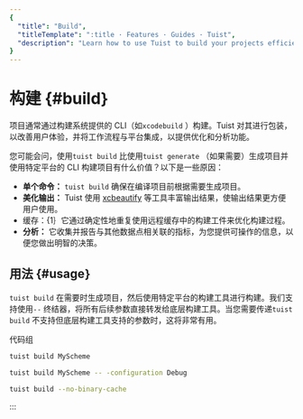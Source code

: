 ```yaml
---
{
  "title": "Build",
  "titleTemplate": ":title · Features · Guides · Tuist",
  "description": "Learn how to use Tuist to build your projects efficiently."
}
---
```

# 构建 {#build｝

项目通常通过构建系统提供的 CLI（如`xcodebuild` ）构建。Tuist 对其进行包装，以改善用户体验，并将工作流程与平台集成，以提供优化和分析功能。

您可能会问，使用`tuist build` 比使用`tuist generate` （如果需要）生成项目并使用特定平台的 CLI
构建项目有什么价值？以下是一些原因：

- **单个命令：** `tuist build` 确保在编译项目前根据需要生成项目。
- **美化输出：** Tuist 使用 [xcbeautify](https://github.com/cpisciotta/xcbeautify)
  等工具丰富输出结果，使输出结果更方便用户使用。
- <LocalizedLink href="/guides/features/cache"><bold>缓存：{1｝它通过确定性地重复使用远程缓存中的构建工件来优化构建过程。
- **分析：** 它收集并报告与其他数据点相关联的指标，为您提供可操作的信息，以便您做出明智的决策。

## 用法 {#usage｝

`tuist build` 在需要时生成项目，然后使用特定平台的构建工具进行构建。我们支持使用`--`
终结器，将所有后续参数直接转发给底层构建工具。当您需要传递`tuist build` 不支持但底层构建工具支持的参数时，这将非常有用。

代码组
```bash [Build a scheme]
tuist build MyScheme
```
```bash [Build a specific configuration]
tuist build MyScheme -- -configuration Debug
```
```bash [Build all schemes without binary cache]
tuist build --no-binary-cache
```
:::

